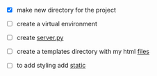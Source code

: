 - [x] make new directory for the project
- [ ] create a virtual environment 

- [ ] create [server.py](server.py)
- [ ] create a templates directory with my html [files](/templates/index.html)
- [ ] to add styling add [static](/static/style.css)